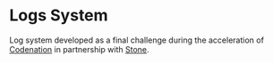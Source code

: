 # Logs System

Log system developed as a final challenge during the acceleration of 
[Codenation](https://www.codenation.dev/) in partnership with [Stone](https://www.stone.com.br/).
 